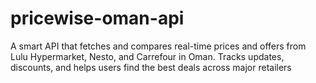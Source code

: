 # pricewise-oman-api
 A smart API that fetches and compares real-time prices and offers from Lulu Hypermarket, Nesto, and Carrefour in Oman. Tracks updates, discounts, and helps users find the best deals across major retailers
